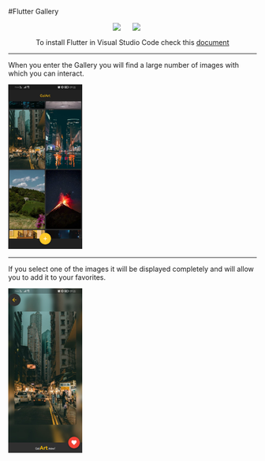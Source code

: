 #Flutter Gallery

<div style="display: flex; justify-content: center; margin: 15px">
<img src="https://images-eds-ssl.xboxlive.com/image?url=Q_rwcVSTCIytJ0KOzcjWTYtI_MIrVq4WfN7M.qN7gV3ayNiQeJK6Uxg366DH3bnRmVWMFBWWyXonVyp6x0RYE1elb_jkQQQH7FwsNBBqQO4iFrOIwXtaGkMjmrISfBfgMsCEGwIBPArmzCSVWYx1zA--&format=source" style="width: 40px"><img src="https://web-strapi.mrmilu.com/uploads/flutter_logo_470e9f7491.png" style="width: 40px">
</div>

<center><p>To install Flutter in Visual Studio Code check this <a href="https://drive.google.com/file/d/17HClOwfgDDYHcDVx6Dr9YZEy2XH2uPZB/view?usp=drive_link">document</a></p></center>

<hr>

<p>When you enter the Gallery you will find a large number of images with which you can interact.</p>
<img style="width: 150px" src="https://github.com/DanielFelipe10/flutter-gallery/blob/main/img/gal1.jpeg" alt="Galery main">
<hr>
<p>If you select one of the images it will be displayed completely and will allow you to add it to your favorites.</p>
<img style="width: 150px" src="https://github.com/DanielFelipe10/flutter-gallery/blob/main/img/gal2.jpeg" alt="Image view">